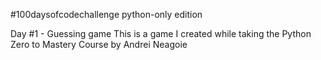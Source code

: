 #100daysofcodechallenge python-only edition

Day #1 - Guessing game 
This is a game I created while taking the Python Zero to Mastery Course by Andrei Neagoie
